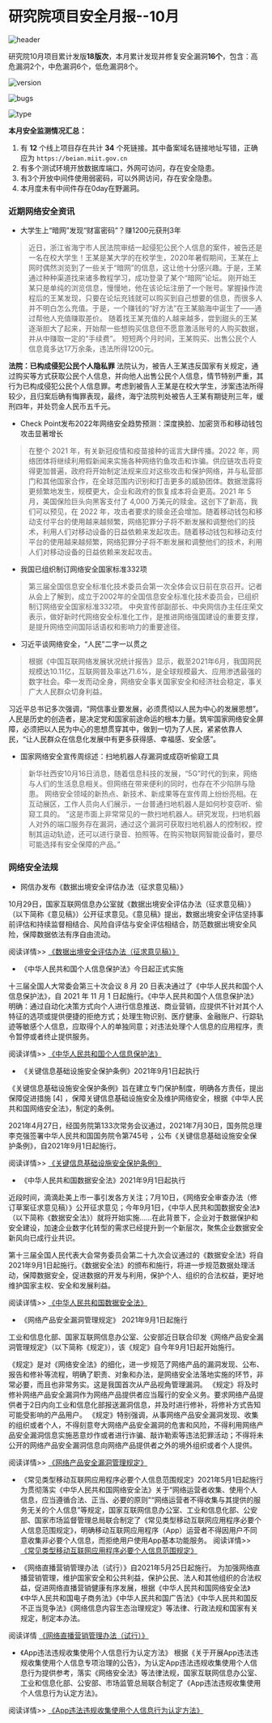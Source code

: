 # 研究院项目安全月报--10月
![header](/img/10/header.png)

  研究院10月项目累计发版**18版次**，本月累计发现并修复安全漏洞**16个**，包含：高危漏洞2个，中危漏洞6个，低危漏洞8个。


![version](/img/10/version.svg)



![bugs](/img/10/bugs.svg)


![type](/img/10/types.svg)

**本月安全监测情况汇总：**

1. 有 **12** 个线上项目存在共计 **34** 个死链接。其中备案域名链接地址写错，正确应为 `https://beian.miit.gov.cn`
2. 有多个测试环境开放数据库端口，外网可访问，存在安全隐患。
3. 有3个开放中间件使用弱密码，可以外网访问，存在安全隐患。
4. 本月度未有中间件存在0day在野漏洞。

### 近期网络安全资讯

- 大学生上“暗网”发现“财富密码”？赚1200元获刑3年

> 近日，浙江省海宁市人民法院审结一起侵犯公民个人信息的案件，被告还是一名在校大学生！王某是某大学的在校学生，2020年暑假期间，王某在上网时偶然浏览到了一些关于“暗网”的信息，这让他十分感兴趣。于是，王某通过种种渠道找来诸多教程学习，成功登录了某个“暗网”论坛。
刚开始王某只是单纯的浏览信息，慢慢地，他在该论坛注册了一个账号。掌握操作流程后的王某发现，只要在论坛充钱就可以购买到自己想要的信息，而很多人并不明白怎么充值。于是，一个赚钱的“好方法”在王某脑海中诞生了——通过帮他人充值赚取差价。
随着找王某充值的人越来越多，尝到甜头的王某逐渐胆大了起来，开始帮一些想购买信息但不愿意激活账号的人购买数据，并从中赚取一定的“手续费”。
短短两个月时间，王某购买、出售公民个人信息竟多达17万余条，违法所得1200元。

**法院：已构成侵犯公民个人隐私罪**
法院认为，被告人王某违反国家有关规定，通过购买等方式获取公民个人信息，并向他人出售公民个人信息，情节特别严重，其行为已构成侵犯公民个人信息罪。考虑到被告人王某是在校大学生，涉案违法所得较少，且归案后确有悔罪表现，最终，海宁法院判处被告人王某有期徒刑三年，缓刑四年，并处罚金人民币五千元。

- Check Point发布2022年网络安全趋势预测：深度换脸、加密货币和移动钱包攻击显著增长

> 在整个 2021 年，有关新冠疫情和疫苗接种的谣言大肆传播。2022 年，网络团体将继续利用假新闻来实施各种网络钓鱼攻击和诈骗。供应链攻击将变得更加普遍，政府将开始制定法规来应对这些攻击和保护网络，并与私营部门和其他国家合作，在全球范围内识别和打击更多的威胁团体。数据泄露将更频繁地发生，规模更大，企业和政府的恢复成本将会更高。2021 年 5 月，美国保险巨头向黑客支付了 4,000 万美元的赎金。这创下了新高，我们可以预见，在 2022 年，攻击者要求的赎金还会增加。随着移动钱包和移动支付平台的使用越来越频繁，网络犯罪分子将不断发展和调整他们的技术，利用人们对移动设备的日益依赖来发起攻击。随着移动钱包和移动支付平台的使用越来越频繁，网络犯罪分子将不断发展和调整他们的技术，利用人们对移动设备的日益依赖来发起攻击。

- 我国已组织制订网络安全国家标准332项

> 第三届全国信息安全标准化技术委员会第一次全体会议日前在京召开。记者从会上了解到，成立于2002年的全国信息安全标准化技术委员会，已组织制订网络安全国家标准332项。
中央宣传部副部长、中央网信办主任庄荣文表示，做好新时代网络安全标准化工作，是推进网络强国建设的重要支撑，是提升网络空间国际话语权和影响力的重要途径。

- 习近平谈网络安全，“人民”二字一以贯之

> 根据《中国互联网络发展状况统计报告》显示，截至2021年6月，我国网民规模达10.11亿，互联网普及率达71.6%，是全球规模最大、应用渗透最强的数字社会。牵一发而动全身，网络安全事关国家安全和经济社会稳定，事关广大人民群众切身利益。

习近平总书记多次强调，“网信事业要发展，必须贯彻以人民为中心的发展思想”。人民是历史的创造者，是决定党和国家前途命运的根本力量。筑牢国家网络安全屏障，必须把以人民为中心的思想贯穿其中，做到一切为了人民，紧紧依靠人民，“让人民群众在信息化发展中有更多获得感、幸福感、安全感”。

- 国家网络安全宣传周综述：扫地机器人存漏洞或成窃听偷窥工具

> 新华社西安10月16日消息，随着信息科技的发展，“5G”时代的到来，网络与人们的生活息息相关。但网络在带来便利的同时，也存在不少陷阱与隐患。
网络安全领域的新热点、新技术、新成果等在宣传周上纷纷亮相。在互动展区，工作人员向人们展示，一台普通扫地机器人是如何秒变窃听、偷窥工具的。
“这是市面上非常常见的一款扫地机器人。研究发现，扫地机器人对外的端口服务存在漏洞，通过这个漏洞可获取扫地机器人的控制权，控制其运动轨迹，还可以进行录音、拍照等。在购买物联网智能设备时，要尽可能选择有安全保障的产品。”

### 网络安全法规

- 网信办发布《数据出境安全评估办法（征求意见稿）》

10月29日，国家互联网信息办公室就《数据出境安全评估办法（征求意见稿）》（以下简称《意见稿》）公开征求意见。《意见稿》提出，数据出境安全评估坚持事前评估和持续监督相结合、风险自评估与安全评估相结合，防范数据出境安全风险，保障数据依法有序自由流动。

阅读详情>> [《数据出境安全评估办法（征求意见稿）》](http://www.cac.gov.cn/2021-10/29/c_1637102874600858.htm)

- 《中华人民共和国个人信息保护法》今日起正式实施

十三届全国人大常委会第三十次会议 8 月 20 日表决通过了《中华人民共和国个人信息保护法》，自 2021 年 11 月 1 日起施行。《中华人民共和国个人信息保护法》明确：通过自动化决策方式向个人进行信息推送、商业营销，应提供不针对其个人特征的选项或提供便捷的拒绝方式；处理生物识别、医疗健康、金融账户、行踪轨迹等敏感个人信息，应取得个人的单独同意；对违法处理个人信息的应用程序，责令暂停或者终止提供服务。

阅读详情>> [《中华人民共和国个人信息保护法》](http://www.npc.gov.cn/npc/c30834/202108/a8c4e3672c74491a80b53a172bb753fe.shtml)

- 《关键信息基础设施安全保护条例》2021年9月1日起执行

《关键信息基础设施安全保护条例》旨在建立专门保护制度，明确各方责任，提出保障促进措施 [4] ，保障关键信息基础设施安全及维护网络安全，根据《中华人民共和国网络安全法》，制定的条例。 

2021年4月27日，经国务院第133次常务会议通过，2021年7月30日，国务院总理李克强签署中华人民共和国国务院令第745号 ，公布《关键信息基础设施安全保护条例》，自2021年9月1日起施行。

阅读详情>> [《关键信息基础设施安全保护条例》](http://www.gov.cn/zhengce/content/2021-08/17/content_5631671.htm)

- 《中华人民共和国数据安全法》2021年9月1日起执行

近段时间，滴滴赴美上市一事引发各方关注；7月10日，《网络安全审查办法（修订草案征求意见稿）》公开征求意见；今年9月1日，《中华人民共和国数据安全法》（以下简称《数据安全法》）就将开始实施……在此背景下，企业对于数据保护和安全建设，加速企业数字化转型的需求已经提升到一个新层次，聚焦企业数据安全新风向已成行业共识。

第十三届全国人民代表大会常务委员会第二十九次会议通过的《数据安全法》将自2021年9月1日起施行。《数据安全法》的颁布和施行，将进一步规范数据处理活动，保障数据安全，促进数据的开发与利用，保护个人、组织的合法权益，更好地维护国家主权、安全和发展利益。

阅读详情>> [《中华人民共和国数据安全法》](http://www.npc.gov.cn/npc/c30834/202106/7c9af12f51334a73b56d7938f99a788a.shtml)

- 《网络产品安全漏洞管理规定》 2021年9月1日起施行

工业和信息化部、国家互联网信息办公室、公安部近日联合印发《网络产品安全漏洞管理规定》（以下简称《规定》），该《规定》自今年9月1日起开始施行。

《规定》是对《网络安全法》的细化，进一步规范了网络产品的漏洞发现、公布、报告和修补等流程，明确了职责、对象和办法，是网络安全法落地实施的环节，非常必要，而且也非常务实。这是我国首次从产品视角管理漏洞。
《规定》将及时修补网络产品安全漏洞作为网络产品提供者应当履行的安全义务。要求网络产品提供者于2日内向工业和信息化部报送漏洞信息，并及时进行修补，将修补方式告知可能受影响的产品用户。
《规定》特别强调，从事网络产品安全漏洞发现、收集的组织或者个人，不得刻意夸大网络产品安全漏洞的危害和风险，不得利用网络产品安全漏洞信息实施恶意炒作或者进行诈骗、敲诈勒索等违法犯罪活动；不得将未公开的网络产品安全漏洞信息向网络产品提供者之外的境外组织或者个人提供。

阅读详情>> [《网络产品安全漏洞管理规定》](http://www.gov.cn/zhengce/zhengceku/2021-07/14/content_5624965.htm)

- 《常见类型移动互联网应用程序必要个人信息范围规定》2021年5月1日起施行
为贯彻落实《中华人民共和国网络安全法》关于“网络运营者收集、使用个人信息，应当遵循合法、正当、必要的原则”“网络运营者不得收集与其提供的服务无关的个人信息”等规定，国家互联网信息办公室、工业和信息化部、公安部、国家市场监督管理总局联合制定了《常见类型移动互联网应用程序必要个人信息范围规定》，明确移动互联网应用程序（App）运营者不得因用户不同意收集非必要个人信息，而拒绝用户使用App基本功能服务。
阅读详情>> [《常见类型移动互联网应用程序必要个人信息范围规定》](http://www.cac.gov.cn/2021-03/22/c_1617990997054277.htm)


- 《网络直播营销管理办法（试行）》自2021年5月25日起施行。
为加强网络直播营销管理，维护国家安全和公共利益，保护公民、法人和其他组织的合法权益，促进网络直播营销健康有序发展，根据《中华人民共和国网络安全法》《中华人民共和国电子商务法》《中华人民共和国广告法》《中华人民共和国反不正当竞争法》《网络信息内容生态治理规定》等法律、行政法规和国家有关规定，制定本办法。

阅读详情 [《网络直播营销管理办法（试行）》](http://www.cac.gov.cn/2021-04/22/c_1620670982794847.htm)

- 《App违法违规收集使用个人信息行为认定方法》
根据《关于开展App违法违规收集使用个人信息专项治理的公告》，为认定App违法违规收集使用个人信息行为提供参考，落实《网络安全法》等法律法规，国家互联网信息办公室、工业和信息化部、公安部、市场监管总局联合制定了《App违法违规收集使用个人信息行为认定方法》。

阅读详情>> [《App违法违规收集使用个人信息行为认定方法》](http://www.cac.gov.cn/2019-12/27/c_1578986455686625.htm)
